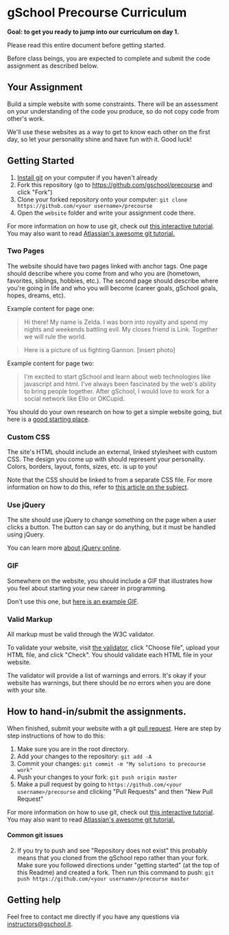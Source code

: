 # gSchool Precourse Curriculum

__Goal: to get you ready to jump into our curriculum on day 1.__

Please read this entire document before getting started.

Before class beings, you are expected to complete and submit the code assignment as described below.

## Your Assignment

Build a simple website with some constraints. There will be an assessment on your understanding of the code you produce, so do not copy code from other's work.

We'll use these websites as a way to get to know each other on the first day, so let your personality shine and have fun with it. Good luck!

## Getting Started

1. [Install git](https://help.github.com/articles/set-up-git) on your computer
if you haven't already
1. Fork this repository (go to https://github.com/gschool/precourse and click "Fork")
1. Clone your forked repository onto your computer: `git clone https://github.com/<your username>/precourse`
1. Open the `website` folder and write your assignment code there.

For more information on how to use git, check out [this interactive tutorial](https://try.github.io/levels/1/challenges/1). You may also want to read [Atlassian's awesome git tutorial.](https://www.atlassian.com/git/tutorials/setting-up-a-repository/git-init)

### Two Pages
The website should have two pages linked with anchor tags. One page should describe where you come from and who you are (hometown, favorites, siblings, hobbies, etc.). The second page should describe where you're going in life and who you will become (career goals, gSchool goals, hopes, dreams, etc).

Example content for page one:

> Hi there! My name is Zelda. I was born into royalty and  spend my nights and weekends battling evil. My closes friend is Link. Together we will rule the world.

> Here is a picture of us fighting Gannon. [insert photo]

Example content for page two:

> I'm excited to start gSchool and learn about web technologies like javascript and html. I've always been fascinated by the web's ability to bring people together. After gSchool, I would love to work for a social network like Ello or OKCupid.

You should do your own research on how to get a simple website going, but here is a [good starting place](http://learn.shayhowe.com/html-css/building-your-first-web-page/).

### Custom CSS
The site's HTML should include an external, linked stylesheet with custom CSS. The design you come up with should represent your personality. Colors, borders, layout, fonts, sizes, etc. is up to you!

Note that the CSS should be linked to from a separate CSS file. For more information on how to do this, refer to [this article on the subject](http://matthewjamestaylor.com/blog/adding-css-to-html-with-link-embed-inline-and-import).

### Use jQuery
The site should use jQuery to change something on the page when a user clicks a button. The button can say or do anything, but it must be handled using jQuery.

You can learn more [about jQuery online](http://try.jquery.com/).

### GIF
Somewhere on the website, you should include a GIF that illustrates how you feel about starting your new career in programming.

Don't use this one, but [here is an example GIF](http://hellometa.com/slides/refresh/img/eco.gif).

### Valid Markup
All markup must be valid through the W3C validator.

To validate your website, visit [the validator](http://validator.w3.org/#validate_by_upload), click "Choose file", upload your HTML file, and click "Check". You should validate each HTML file in your website.

The validator will provide a list of warnings and errors. It's okay if your website has warnings, but there should be *no* errors when you are done with your site.

## How to hand-in/submit the assignments.
When finished, submit your website with a git [pull request](https://help.github.com/articles/using-pull-requests). Here are step by step instructions of how to do this:

1. Make sure you are in the root directory.
1. Add your changes to the repository: `git add -A`
1. Commit your changes: `git commit -m "My solutions to precourse work"`
1. Push your changes to your fork: `git push origin master`
1. Make a pull request by going to `https://github.com/<your username>/precourse` and clicking "Pull Requests" and then "New Pull Request"

For more information on how to use git, check out [this interactive tutorial](https://try.github.io/levels/1/challenges/1). You may also want to read [Atlassian's awesome git tutorial.](https://www.atlassian.com/git/tutorials/setting-up-a-repository/git-init)

#### Common git issues

2. If you try to push and see "Repository does not exist" this probably means that you cloned from the gSchool repo rather than your fork. Make sure you followed directions under "getting started" (at the top of this Readme) and created a fork. Then run this command to push: `git push https://github.com/<your username>/precourse master`

## Getting help
Feel free to contact me directly if you have any questions via instructors@gschool.it.
